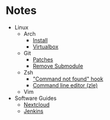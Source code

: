 # Notes

* Linux
  * Arch
    * [Install](notes/linux/arch/install.md)
    * [Virtualbox](notes/linux/arch/virtualbox.md)
  * Git
    * [Patches](notes/linux/git/patches.md)
    * [Remove Submodule](notes/linux/git/remove_submodule.md)
  * Zsh
    * ["Command not found" hook](notes/linux/zsh/command_not_found.md)
    * [Command line editor (zle)](notes/linux/zsh/zle.md)
  * Vim
* Software Guides
  * [Nextcloud](notes/software/nextcloud.md)
  * [Jenkins](notes/software/jenkins.md)
